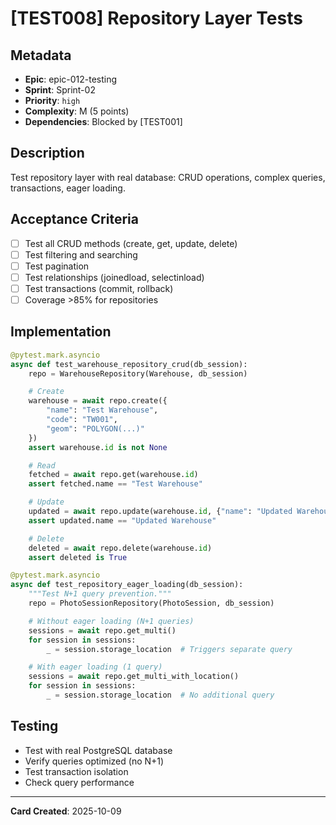 # [TEST008] Repository Layer Tests

## Metadata
- **Epic**: epic-012-testing
- **Sprint**: Sprint-02
- **Priority**: `high`
- **Complexity**: M (5 points)
- **Dependencies**: Blocked by [TEST001]

## Description
Test repository layer with real database: CRUD operations, complex queries, transactions, eager loading.

## Acceptance Criteria
- [ ] Test all CRUD methods (create, get, update, delete)
- [ ] Test filtering and searching
- [ ] Test pagination
- [ ] Test relationships (joinedload, selectinload)
- [ ] Test transactions (commit, rollback)
- [ ] Coverage >85% for repositories

## Implementation
```python
@pytest.mark.asyncio
async def test_warehouse_repository_crud(db_session):
    repo = WarehouseRepository(Warehouse, db_session)

    # Create
    warehouse = await repo.create({
        "name": "Test Warehouse",
        "code": "TW001",
        "geom": "POLYGON(...)"
    })
    assert warehouse.id is not None

    # Read
    fetched = await repo.get(warehouse.id)
    assert fetched.name == "Test Warehouse"

    # Update
    updated = await repo.update(warehouse.id, {"name": "Updated Warehouse"})
    assert updated.name == "Updated Warehouse"

    # Delete
    deleted = await repo.delete(warehouse.id)
    assert deleted is True

@pytest.mark.asyncio
async def test_repository_eager_loading(db_session):
    """Test N+1 query prevention."""
    repo = PhotoSessionRepository(PhotoSession, db_session)

    # Without eager loading (N+1 queries)
    sessions = await repo.get_multi()
    for session in sessions:
        _ = session.storage_location  # Triggers separate query

    # With eager loading (1 query)
    sessions = await repo.get_multi_with_location()
    for session in sessions:
        _ = session.storage_location  # No additional query
```

## Testing
- Test with real PostgreSQL database
- Verify queries optimized (no N+1)
- Test transaction isolation
- Check query performance

---
**Card Created**: 2025-10-09
